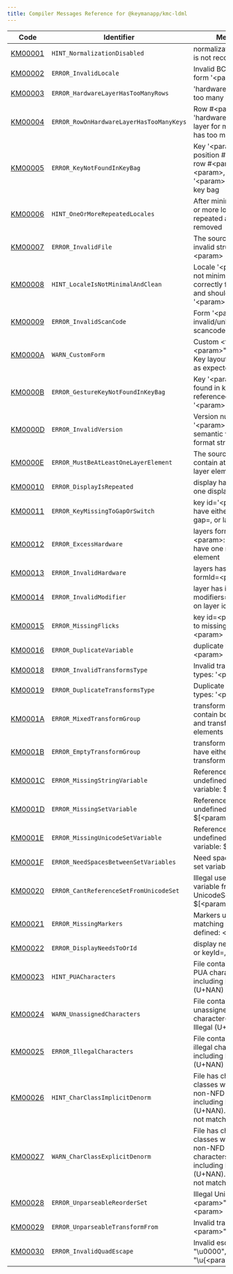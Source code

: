 ```yaml
---
title: Compiler Messages Reference for @keymanapp/kmc-ldml
---
```


 Code | Identifier | Message
------|------------|---------
[KM00001](km00001) | `HINT_NormalizationDisabled` | normalization=disabled is not recommended\.
[KM00002](km00002) | `ERROR_InvalidLocale` | Invalid BCP 47 locale form '&lt;param&gt;'
[KM00003](km00003) | `ERROR_HardwareLayerHasTooManyRows` | 'hardware' layer has too many rows
[KM00004](km00004) | `ERROR_RowOnHardwareLayerHasTooManyKeys` | Row \#&lt;param&gt; on 'hardware' &lt;param&gt; layer for modifier none has too many keys
[KM00005](km00005) | `ERROR_KeyNotFoundInKeyBag` | Key '&lt;param&gt;' in position \#&lt;param&gt; on row \#&lt;param&gt; of layer &lt;param&gt;, form '&lt;param&gt;' not found in key bag
[KM00006](km00006) | `HINT_OneOrMoreRepeatedLocales` | After minimization, one or more locales is repeated and has been removed
[KM00007](km00007) | `ERROR_InvalidFile` | The source file has an invalid structure: &lt;param&gt;
[KM00008](km00008) | `HINT_LocaleIsNotMinimalAndClean` | Locale '&lt;param&gt;' is not minimal or correctly formatted and should be '&lt;param&gt;'
[KM00009](km00009) | `ERROR_InvalidScanCode` | Form '&lt;param&gt;' has invalid/unknown scancodes '&lt;param&gt;'
[KM0000A](km0000a) | `WARN_CustomForm` | Custom &lt;form id="&lt;param&gt;"&gt; element\. Key layout may not be as expected\.
[KM0000B](km0000b) | `ERROR_GestureKeyNotFoundInKeyBag` | Key '&lt;param&gt;' not found in key bag, referenced from other '&lt;param&gt;' in &lt;param&gt;
[KM0000D](km0000d) | `ERROR_InvalidVersion` | Version number '&lt;param&gt;' must be a semantic version format string\.
[KM0000E](km0000e) | `ERROR_MustBeAtLeastOneLayerElement` | The source file must contain at least one layer element\.
[KM00010](km00010) | `ERROR_DisplayIsRepeated` | display  has more than one display entry\.
[KM00011](km00011) | `ERROR_KeyMissingToGapOrSwitch` | key id='&lt;param&gt;' must have either output=, gap=, or layerId=\.
[KM00012](km00012) | `ERROR_ExcessHardware` | layers formId=&lt;param&gt;: Can only have one non\-'touch' element
[KM00013](km00013) | `ERROR_InvalidHardware` | layers has invalid value formId=&lt;param&gt;
[KM00014](km00014) | `ERROR_InvalidModifier` | layer has invalid modifiers='&lt;param&gt;' on layer id=&lt;param&gt;
[KM00015](km00015) | `ERROR_MissingFlicks` | key id=&lt;param&gt; refers to missing flickId=&lt;param&gt;
[KM00016](km00016) | `ERROR_DuplicateVariable` | duplicate variables: id=&lt;param&gt;
[KM00018](km00018) | `ERROR_InvalidTransformsType` | Invalid transforms types: '&lt;param&gt;'
[KM00019](km00019) | `ERROR_DuplicateTransformsType` | Duplicate transforms types: '&lt;param&gt;'
[KM0001A](km0001a) | `ERROR_MixedTransformGroup` | transformGroup cannot contain both reorder and transform elements
[KM0001B](km0001b) | `ERROR_EmptyTransformGroup` | transformGroup must have either reorder or transform elements
[KM0001C](km0001c) | `ERROR_MissingStringVariable` | Reference to undefined string variable: $\{&lt;param&gt;\}
[KM0001D](km0001d) | `ERROR_MissingSetVariable` | Reference to undefined set variable: $\[&lt;param&gt;\]
[KM0001E](km0001e) | `ERROR_MissingUnicodeSetVariable` | Reference to undefined UnicodeSet variable: $\[&lt;param&gt;\]
[KM0001F](km0001f) | `ERROR_NeedSpacesBetweenSetVariables` | Need spaces between set variables: &lt;param&gt;
[KM00020](km00020) | `ERROR_CantReferenceSetFromUnicodeSet` | Illegal use of set variable from within UnicodeSet: $\[&lt;param&gt;\]
[KM00021](km00021) | `ERROR_MissingMarkers` | Markers used for matching but not defined: &lt;param&gt;
[KM00022](km00022) | `ERROR_DisplayNeedsToOrId` | display  needs output= or keyId=, but not both
[KM00023](km00023) | `HINT_PUACharacters` | File contains &lt;param&gt; PUA character\(s\), including Illegal \(U\+NAN\)
[KM00024](km00024) | `WARN_UnassignedCharacters` | File contains &lt;param&gt; unassigned character\(s\), including Illegal \(U\+NAN\)
[KM00025](km00025) | `ERROR_IllegalCharacters` | File contains &lt;param&gt; illegal character\(s\), including Illegal \(U\+NAN\)
[KM00026](km00026) | `HINT_CharClassImplicitDenorm` | File has character classes which span non\-NFD character\(s\), including Illegal \(U\+NAN\)\. These will not match any text\.
[KM00027](km00027) | `WARN_CharClassExplicitDenorm` | File has character classes which include non\-NFD characters\(s\), including Illegal \(U\+NAN\)\. These will not match any text\.
[KM00028](km00028) | `ERROR_UnparseableReorderSet` | Illegal UnicodeSet "&lt;param&gt;" in reorder "&lt;param&gt;
[KM00029](km00029) | `ERROR_UnparseableTransformFrom` | Invalid transfom from "&lt;param&gt;": "&lt;param&gt;"
[KM00030](km00030) | `ERROR_InvalidQuadEscape` | Invalid escape "\\u0000", use "\\u\{&lt;param&gt;\}" instead\.
